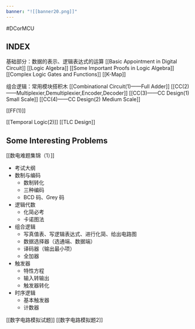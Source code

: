 ```yaml
---
banner: "![[banner20.png]]"
---
```

#DCorMCU 




## INDEX

基础部分：数据的表示、逻辑表达式的运算 
[[Basic Appointment in Digital Circuit]]
[[Logic Algebra]]
[[Some Important Proofs in Logic Algebra]]
[[Complex Logic Gates and Functions]]
[[K-Map]]

组合逻辑：常用模块搭积木
[[Combinational Circuit(1)——Full Adder]]
[[CC(2)——Multiplexier,Demultiplexier,Encoder,Decoder]]
[[CC(3)——CC Design(1) Small Scale]]
[[CC(4)——CC Design(2) Medium Scale]]

[[FF(1)]]

[[Temporal Logic(2)]]
[[TLC Design]]




## Some Interesting Problems
[[数电难题集锦（1）]]

- 考试大纲
- 数制与编码
	- 数制转化
	- 三种编码
	- BCD 码、Grey 码
- 逻辑代数
	- 化简必考
	- 卡诺图法
- 组合逻辑
	- 写真值表、写逻辑表达式、进行化简、给出电路图
	- 数据选择器（选通端、数据端）
	- 译码器（输出最小项）
	- 全加器
- 触发器
	- 特性方程
	- 输入转输出
	- 触发器转化
- 时序逻辑
	- 基本触发器
	- 计数器

[[数字电路模拟试题]]
[[数字电路模拟题2]]

